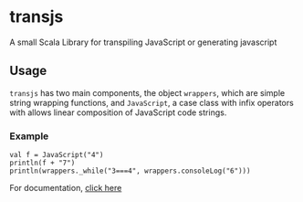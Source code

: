 # transjs

A small Scala Library for transpiling JavaScript or generating javascript

## Usage

`transjs` has two main components, the object `wrappers`, which are simple string wrapping functions, and `JavaScript`, a case class with infix operators with allows linear composition of JavaScript code strings.

### Example

```
val f = JavaScript("4")
println(f + "7")
println(wrappers._while("3===4", wrappers.consoleLog("6")))
```

For documentation, [click here](https://jweinst1.github.io/transjs/target/scala-2.12/api/transjs/index.html)

